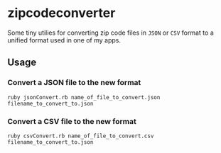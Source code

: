 # zipcodeconverter

Some tiny utilies for converting zip code files in `JSON` or `CSV` format to a unified format used in one of my apps.

## Usage
### Convert a JSON file to the new format
`ruby jsonConvert.rb name_of_file_to_convert.json filename_to_convert_to.json` 

### Convert a CSV file to the new format
`ruby csvConvert.rb name_of_file_to_convert.csv filename_to_convert_to.json` 